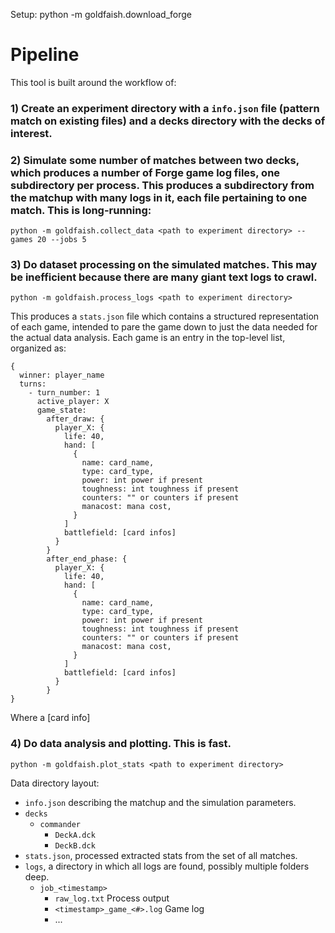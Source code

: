 Setup:
python -m goldfaish.download_forge

# Pipeline

This tool is built around the workflow of:

### 1) Create an experiment directory with a `info.json` file (pattern match on existing files) and a decks directory with the decks of interest.
### 2) Simulate some number of matches between two decks, which produces a number of Forge game log files, one subdirectory per process. This produces a subdirectory from the matchup with many logs in it, each file pertaining to one match. This is long-running:

```
python -m goldfaish.collect_data <path to experiment directory> --games 20 --jobs 5
```

### 3) Do dataset processing on the simulated matches. This may be inefficient because there are many giant text logs to crawl.

```
python -m goldfaish.process_logs <path to experiment directory>
```

This produces a `stats.json` file which contains a structured representation of each game, intended to pare the game down to just the data needed for the actual data analysis. Each game is an entry in the top-level list, organized as:
```
{
  winner: player_name
  turns:
    - turn_number: 1
      active_player: X
      game_state:
        after_draw: {
          player_X: {
            life: 40,
            hand: [
              {
                name: card_name,
                type: card_type,
                power: int power if present
                toughness: int toughness if present
                counters: "" or counters if present
                manacost: mana cost,
              }
            ]
            battlefield: [card infos]
          }
        }
        after_end_phase: {
          player_X: {
            life: 40,
            hand: [
              {
                name: card_name,
                type: card_type,
                power: int power if present
                toughness: int toughness if present
                counters: "" or counters if present
                manacost: mana cost,
              }
            ]
            battlefield: [card infos]
          }
        }
}
```

Where a [card info]

### 4) Do data analysis and plotting. This is fast.

```
python -m goldfaish.plot_stats <path to experiment directory>
```


Data directory layout:
  - `info.json` describing the matchup and the simulation parameters.
  - `decks`
    - `commander`
      - `DeckA.dck`
      - `DeckB.dck`
  - `stats.json`, processed extracted stats from the set of all matches.
  - `logs`, a directory in which all logs are found, possibly multiple folders deep.
    - `job_<timestamp>`
      - `raw_log.txt` Process output
      - `<timestamp>_game_<#>.log` Game log
      - ...
